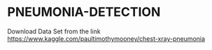 # PNEUMONIA-DETECTION

Download Data Set from the link https://www.kaggle.com/paultimothymooney/chest-xray-pneumonia
